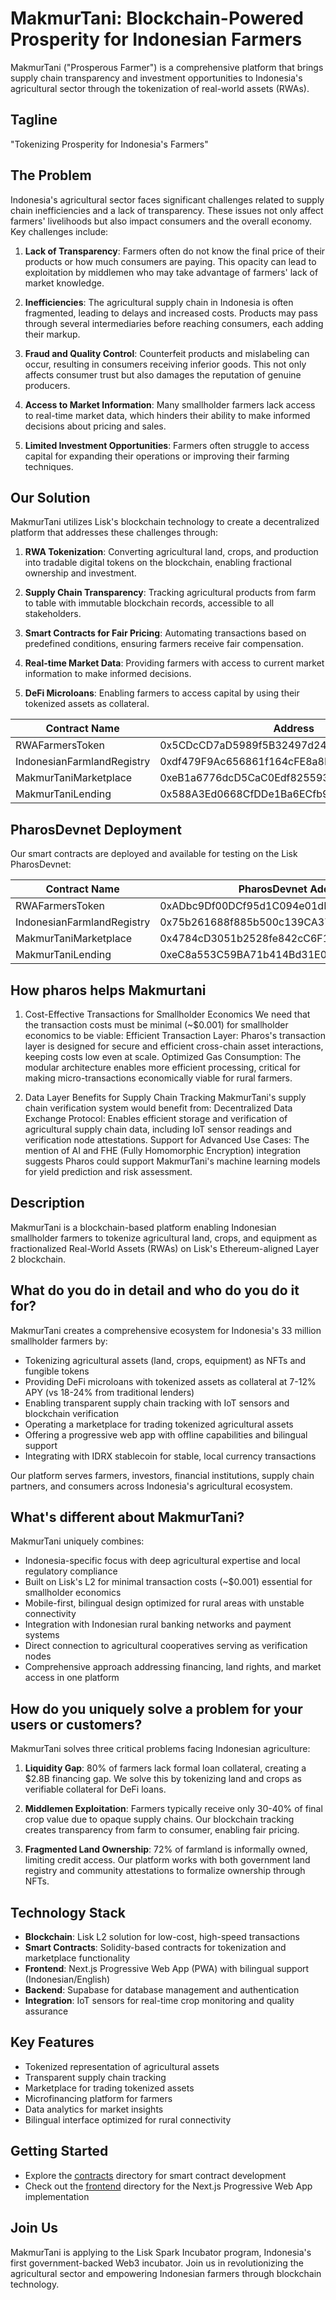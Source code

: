 # MakmurTani: Blockchain-Powered Prosperity for Indonesian Farmers

MakmurTani ("Prosperous Farmer") is a comprehensive platform that brings supply chain transparency and investment opportunities to Indonesia's agricultural sector through the tokenization of real-world assets (RWAs).

## Tagline
"Tokenizing Prosperity for Indonesia's Farmers"

## The Problem

Indonesia's agricultural sector faces significant challenges related to supply chain inefficiencies and a lack of transparency. 
These issues not only affect farmers' livelihoods but also impact consumers and the overall economy. Key challenges include:

1. **Lack of Transparency**: Farmers often do not know the final price of their products or how much consumers are paying. This opacity can lead to exploitation by middlemen who may take advantage of farmers' lack of market knowledge.

2. **Inefficiencies**: The agricultural supply chain in Indonesia is often fragmented, leading to delays and increased costs. Products may pass through several intermediaries before reaching consumers, each adding their markup.

3. **Fraud and Quality Control**: Counterfeit products and mislabeling can occur, resulting in consumers receiving inferior goods. This not only affects consumer trust but also damages the reputation of genuine producers.

4. **Access to Market Information**: Many smallholder farmers lack access to real-time market data, which hinders their ability to make informed decisions about pricing and sales.

5. **Limited Investment Opportunities**: Farmers often struggle to access capital for expanding their operations or improving their farming techniques.

## Our Solution

MakmurTani utilizes Lisk's blockchain technology to create a decentralized platform that addresses these challenges through:

1. **RWA Tokenization**: Converting agricultural land, crops, and production into tradable digital tokens on the blockchain, enabling fractional ownership and investment.

2. **Supply Chain Transparency**: Tracking agricultural products from farm to table with immutable blockchain records, accessible to all stakeholders.

3. **Smart Contracts for Fair Pricing**: Automating transactions based on predefined conditions, ensuring farmers receive fair compensation.

4. **Real-time Market Data**: Providing farmers with access to current market information to make informed decisions.

5. **DeFi Microloans**: Enabling farmers to access capital by using their tokenized assets as collateral.

| Contract Name | Address |
|--------------|---------|
| RWAFarmersToken | 0x5CDcCD7aD5989f5B32497d243d4274E213f4B6D2 |
| IndonesianFarmlandRegistry | 0xdf479F9Ac656861f164cFE8a8B78D971c74659ca |
| MakmurTaniMarketplace | 0xeB1a6776dcD5CaC0Edf8255932529bD29aB3d80B |
| MakmurTaniLending | 0x588A3Ed0668CfDDe1Ba6ECfb916aD85991F86BAb |

## PharosDevnet Deployment
Our smart contracts are deployed and available for testing on the Lisk PharosDevnet:

| Contract Name | PharosDevnet Address |
|--------------|---------|
| RWAFarmersToken | 0xADbc9Df00DCf95d1C094e01dEf1E95211A9Ef51f |
| IndonesianFarmlandRegistry | 0x75b261688f885b500c139CA37EbfD38Ff3cE7680 |
| MakmurTaniMarketplace | 0x4784cD3051b2528fe842cC6F1cA6Bb117d0849CE |
| MakmurTaniLending | 0xeC8a553C59BA71b414Bd31E0F4a69Cb6CbbdB001 |

## How pharos helps Makmurtani

1. Cost-Effective Transactions for Smallholder Economics
We need that the transaction costs must be minimal (~$0.001) for smallholder economics to be viable:
Efficient Transaction Layer: Pharos's transaction layer is designed for secure and efficient cross-chain asset interactions, keeping costs low even at scale.
Optimized Gas Consumption: The modular architecture enables more efficient processing, critical for making micro-transactions economically viable for rural farmers.

2. Data Layer Benefits for Supply Chain Tracking
MakmurTani's supply chain verification system would benefit from:
Decentralized Data Exchange Protocol: Enables efficient storage and verification of agricultural supply chain data, including IoT sensor readings and verification node attestations.
Support for Advanced Use Cases: The mention of AI and FHE (Fully Homomorphic Encryption) integration suggests Pharos could support MakmurTani's machine learning models for yield prediction and risk assessment.



## Description
MakmurTani is a blockchain-based platform enabling Indonesian smallholder farmers to tokenize agricultural land, crops, and equipment as fractionalized Real-World Assets (RWAs) on Lisk's Ethereum-aligned Layer 2 blockchain.

## What do you do in detail and who do you do it for?
MakmurTani creates a comprehensive ecosystem for Indonesia's 33 million smallholder farmers by:
- Tokenizing agricultural assets (land, crops, equipment) as NFTs and fungible tokens
- Providing DeFi microloans with tokenized assets as collateral at 7-12% APY (vs 18-24% from traditional lenders)
- Enabling transparent supply chain tracking with IoT sensors and blockchain verification
- Operating a marketplace for trading tokenized agricultural assets
- Offering a progressive web app with offline capabilities and bilingual support
- Integrating with IDRX stablecoin for stable, local currency transactions

Our platform serves farmers, investors, financial institutions, supply chain partners, and consumers across Indonesia's agricultural ecosystem.

## What's different about MakmurTani?

MakmurTani uniquely combines:
- Indonesia-specific focus with deep agricultural expertise and local regulatory compliance
- Built on Lisk's L2 for minimal transaction costs (~$0.001) essential for smallholder economics
- Mobile-first, bilingual design optimized for rural areas with unstable connectivity
- Integration with Indonesian rural banking networks and payment systems
- Direct connection to agricultural cooperatives serving as verification nodes
- Comprehensive approach addressing financing, land rights, and market access in one platform

## How do you uniquely solve a problem for your users or customers?
MakmurTani solves three critical problems facing Indonesian agriculture:

1. **Liquidity Gap**: 80% of farmers lack formal loan collateral, creating a $2.8B financing gap. We solve this by tokenizing land and crops as verifiable collateral for DeFi loans.

2. **Middlemen Exploitation**: Farmers typically receive only 30-40% of final crop value due to opaque supply chains. Our blockchain tracking creates transparency from farm to consumer, enabling fair pricing.

3. **Fragmented Land Ownership**: 72% of farmland is informally owned, limiting credit access. Our platform works with both government land registry and community attestations to formalize ownership through NFTs.


## Technology Stack

- **Blockchain**: Lisk L2 solution for low-cost, high-speed transactions
- **Smart Contracts**: Solidity-based contracts for tokenization and marketplace functionality
- **Frontend**: Next.js Progressive Web App (PWA) with bilingual support (Indonesian/English)
- **Backend**: Supabase for database management and authentication
- **Integration**: IoT sensors for real-time crop monitoring and quality assurance

## Key Features

- Tokenized representation of agricultural assets
- Transparent supply chain tracking
- Marketplace for trading tokenized assets
- Microfinancing platform for farmers
- Data analytics for market insights
- Bilingual interface optimized for rural connectivity

## Getting Started

- Explore the [contracts](./contracts) directory for smart contract development
- Check out the [frontend](./frontend) directory for the Next.js Progressive Web App implementation

## Join Us

MakmurTani is applying to the Lisk Spark Incubator program, Indonesia's first government-backed Web3 incubator. Join us in revolutionizing the agricultural sector and empowering Indonesian farmers through blockchain technology.
